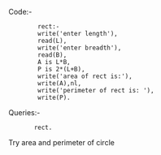 Code:-
  
            rect:-
            write('enter length'),
            read(L),
            write('enter breadth'),
            read(B),
            A is L*B,
            P is 2*(L+B),
            write('area of rect is:'),
            write(A),nl,
            write('perimeter of rect is: '),
            write(P).

Queries:-
 
           rect.



Try area and perimeter of circle 
